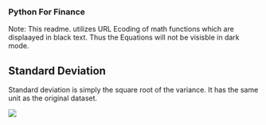 ### Python For Finance

Note: This readme. utilizes URL Ecoding of math functions which are displaayed in black text. Thus the Equations will not be visisble in dark mode.


## Standard Deviation

Standard deviation is simply the square root of the variance. It has the same unit as the original dataset.

![](https://render.githubusercontent.com/render/math?math=\sigma%20=%20\sqrt{\frac{\Sigma(X_{i}%20-%20\bar{X})^{2}}{n}})

